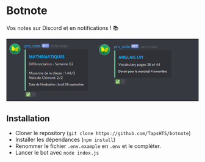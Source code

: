 # Botnote

Vos notes sur Discord et en notifications ! 📚 

![screen-exemple](./screen-exemple.PNG)

## Installation

* Cloner le repository (`git clone https://github.com/TapsHTS/botnote`)
* Installer les dépendances (`npm install`)
* Renommer le fichier `.env.example` en `.env` et le compléter.
* Lancer le bot avec `node index.js`

